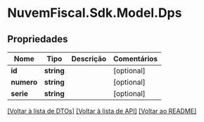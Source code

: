 # NuvemFiscal.Sdk.Model.Dps

## Propriedades

Nome | Tipo | Descrição | Comentários
------------ | ------------- | ------------- | -------------
**id** | **string** |  | [optional] 
**numero** | **string** |  | [optional] 
**serie** | **string** |  | [optional] 

[[Voltar à lista de DTOs]](../README.md#documentation-for-models) [[Voltar à lista de API]](../README.md#documentation-for-api-endpoints) [[Voltar ao README]](../README.md)

